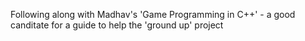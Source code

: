 Following along with Madhav's 'Game Programming in C++' - a good canditate for a guide to help
the 'ground up' project